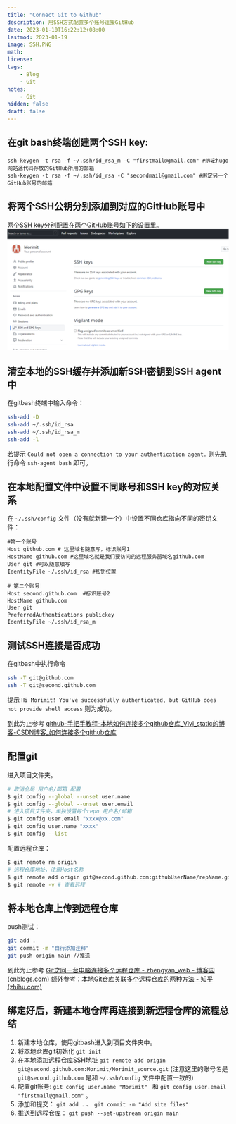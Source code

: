 ```yaml
---
title: "Connect Git to Github"
description: 用SSH方式配置多个账号连接GitHub
date: 2023-01-10T16:22:12+08:00
lastmod: 2023-01-19
image: SSH.PNG
math: 
license: 
tags:
    - Blog
    - Git
notes:
    - Git
hidden: false
draft: false
---
```


## 在git bash终端创建两个SSH key:
```shell
ssh-keygen -t rsa -f ~/.ssh/id_rsa_m -C "firstmail@gmail.com" #绑定hugo网站源代码存放的GitHub所用的邮箱
ssh-keygen -t rsa -f ~/.ssh/id_rsa -C "secondmail@gmail.com" #绑定另一个GitHub账号的邮箱
```

## 将两个SSH公钥分别添加到对应的GitHub账号中
两个SSH key分别配置在两个GitHub账号如下的设置里。
![sshkey](sshkey.png)

## 清空本地的SSH缓存并添加新SSH密钥到SSH agent中
在gitbash终端中输入命令：
```bash
ssh-add -D 
ssh-add ~/.ssh/id_rsa
ssh-add ~/.ssh/id_rsa_m
ssh-add -l
```
若提示 `Could not open a connection to your authentication agent.` 则先执行命令 `ssh-agent bash` 即可。

## 在本地配置文件中设置不同账号和SSH key的对应关系
在 `~/.ssh/config` 文件（没有就新建一个）中设置不同仓库指向不同的密钥文件：
```shell
#第一个账号
Host github.com # 这里域名随意写，标识账号1
HostName github.com #这里域名就是我们要访问的远程服务器域名github.com
User git #可以随意填写
IdentityFile ~/.ssh/id_rsa #私钥位置

# 第二个账号 
Host second.github.com  #标识账号2
HostName github.com 
User git 
PreferredAuthentications publickey 
IdentityFile ~/.ssh/id_rsa_m
```

## 测试SSH连接是否成功
在gitbash中执行命令
```bash
ssh -T git@github.com
ssh -T git@second.github.com
```
提示 `Hi Morimit! You've successfully authenticated, but GitHub does not provide shell access` 则为成功。

到此为止参考 [github-手把手教程-本地如何连接多个github仓库_Vivi_static的博客-CSDN博客_如何连接多个github仓库](https://blog.csdn.net/Vivi_static/article/details/107859874)

## 配置git
进入项目文件夹。
```bash
# 取消全局 用户名/邮箱 配置
$ git config --global --unset user.name
$ git config --global --unset user.email
# 进入项目文件夹，单独设置每个repo 用户名/邮箱
$ git config user.email "xxxx@xx.com"
$ git config user.name "xxxx"
$ git config --list
```
配置远程仓库：
```bash
$ git remote rm origin
# 远程仓库地址，注意Host名称
$ git remote add origin git@second.github.com:githubUserName/repName.git
$ git remote -v # 查看远程

```


## 将本地仓库上传到远程仓库
push测试：
```bash
git add .
git commit -m "自行添加注释"
git push origin main //推送
```

到此为止参考 [Git之同一台电脑连接多个远程仓库 - zhengyan_web - 博客园 (cnblogs.com)](https://www.cnblogs.com/zhengyan/p/10728527.html#:~:text=%E6%9C%89%E6%97%B6%E5%80%99%E6%88%91%E4%BB%AC%E9%9C%80%E8%A6%81%E5%9C%A8%E5%90%8C%E4%B8%80%E5%8F%B0%E7%94%B5%E8%84%91%E4%B8%8A%E8%BF%9E%E6%8E%A5%E5%A4%9A%E4%B8%AA%E8%BF%9C%E7%A8%8B%E4%BB%93%E5%BA%93%EF%BC%8C%E6%AF%94%E5%A6%82%E8%BF%9E%E6%8E%A5%E4%B8%A4%E4%B8%AAGitHub%E8%B4%A6%E5%8F%B7%EF%BC%8C%E9%82%A3%E4%B9%88%E9%9C%80%E8%A6%81%E4%B8%A4%E4%B8%AA%E6%9D%A1%E4%BB%B6%E3%80%82%201.%E7%94%9F%E6%88%90%E4%B8%A4%E5%AF%B9%20%E7%A7%81%E9%92%A5%2F%E5%85%AC%E9%92%A5,%EF%BC%8C%E5%B9%B6%E4%B8%94%E5%AF%86%E9%92%A5%E6%96%87%E4%BB%B6%E5%91%BD%E5%90%8D%E4%B8%8D%E8%83%BD%E9%87%8D%E5%A4%8D%E3%80%82%202.push%20%E5%88%B0remote%E6%97%B6%E5%8C%BA%E5%88%86%E4%B8%A4%E4%B8%AA%E8%B4%A6%E6%88%B7%EF%BC%8C%E6%8E%A8%E9%80%81%E5%88%B0%E7%9B%B8%E5%BA%94%E7%9A%84%E4%BB%93%E5%BA%93%E3%80%82)
额外参考：[本地Git仓库关联多个远程仓库的两种方法 - 知乎 (zhihu.com)](https://zhuanlan.zhihu.com/p/82388563)

## 绑定好后，新建本地仓库再连接到新远程仓库的流程总结
1. 新建本地仓库，使用gitbash进入到项目文件夹中。
2. 将本地仓库git初始化 `git init`
3. 在本地添加远程仓库SSH地址 `git remote add origin git@second.github.com:Morimit/Morimit_source.git` (注意这里的账号名是 `git@second.github.com` 是和 `~/.ssh/config` 文件中配置一致的)
4. 配置git账号:  `git config user.name "Morimit" ` 和 `git config user.email "firstmail@gmail.com"` 。
5. 添加和提交： `git add .` 、 `git commit -m "Add site files"`
6. 推送到远程仓库： `git push --set-upstream origin main`